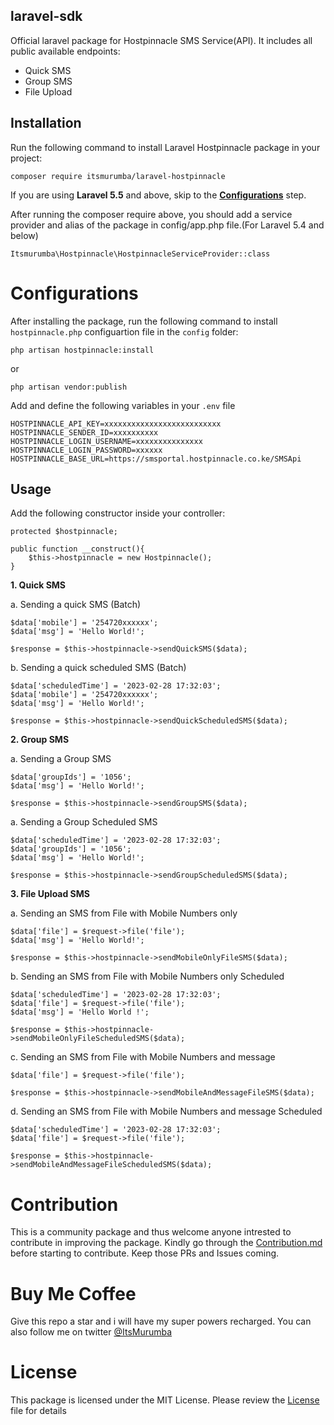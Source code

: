 ## laravel-sdk
Official laravel package for Hostpinnacle SMS Service(API). It includes all public available endpoints:
* Quick SMS
* Group SMS
* File Upload

## Installation

Run the following command to install Laravel Hostpinnacle package in your project:

````
composer require itsmurumba/laravel-hostpinnacle
````

If you are using **Laravel 5.5** and above, skip to the [**Configurations**](https://github.com/ItsMurumba/laravel-hostpinnacle#configurations) step.

After running the composer require above, you should add a service provider and alias of the package in config/app.php file.(For Laravel 5.4 and below)

````
Itsmurumba\Hostpinnacle\HostpinnacleServiceProvider::class
````

# Configurations

After installing the package, run the following command to install `hostpinnacle.php` configuartion file in the `config` folder:

````
php artisan hostpinnacle:install
````

or 
````
php artisan vendor:publish
````

Add and define the following variables in your `.env` file

````
HOSTPINNACLE_API_KEY=xxxxxxxxxxxxxxxxxxxxxxxxxx
HOSTPINNACLE_SENDER_ID=xxxxxxxxxx
HOSTPINNACLE_LOGIN_USERNAME=xxxxxxxxxxxxxxx
HOSTPINNACLE_LOGIN_PASSWORD=xxxxxx
HOSTPINNACLE_BASE_URL=https://smsportal.hostpinnacle.co.ke/SMSApi
````

## Usage
Add the following constructor inside your controller:
`````
protected $hostpinnacle;

public function __construct(){
    $this->hostpinnacle = new Hostpinnacle();
}
`````
**1. Quick SMS**

a. Sending a quick SMS (Batch)
````
$data['mobile'] = '254720xxxxxx';
$data['msg'] = 'Hello World!';

$response = $this->hostpinnacle->sendQuickSMS($data);
````

b. Sending a quick scheduled SMS (Batch)
````
$data['scheduledTime'] = '2023-02-28 17:32:03';
$data['mobile'] = '254720xxxxxx';
$data['msg'] = 'Hello World!';

$response = $this->hostpinnacle->sendQuickScheduledSMS($data);
````

**2. Group SMS**

a. Sending a Group SMS
````
$data['groupIds'] = '1056';
$data['msg'] = 'Hello World!';

$response = $this->hostpinnacle->sendGroupSMS($data);
````

a. Sending a Group Scheduled SMS
````
$data['scheduledTime'] = '2023-02-28 17:32:03';
$data['groupIds'] = '1056';
$data['msg'] = 'Hello World!';

$response = $this->hostpinnacle->sendGroupScheduledSMS($data);
````
**3. File Upload SMS**

a. Sending an SMS from File with Mobile Numbers only
````
$data['file'] = $request->file('file');
$data['msg'] = 'Hello World!';

$response = $this->hostpinnacle->sendMobileOnlyFileSMS($data);
````

b. Sending an SMS from File with Mobile Numbers only Scheduled
````
$data['scheduledTime'] = '2023-02-28 17:32:03';
$data['file'] = $request->file('file');
$data['msg'] = 'Hello World !';

$response = $this->hostpinnacle->sendMobileOnlyFileScheduledSMS($data);
````
c. Sending an SMS from File with Mobile Numbers and message
````
$data['file'] = $request->file('file');

$response = $this->hostpinnacle->sendMobileAndMessageFileSMS($data);
````

d. Sending an SMS from File with Mobile Numbers and message Scheduled
````
$data['scheduledTime'] = '2023-02-28 17:32:03';
$data['file'] = $request->file('file');

$response = $this->hostpinnacle->sendMobileAndMessageFileScheduledSMS($data);
````

# Contribution
This is a community package and thus welcome anyone intrested to contribute in improving the package. Kindly go through the [Contribution.md](Contribution.md) before starting to contribute. Keep those PRs and Issues coming.

# Buy Me Coffee
Give this repo a star and i will have my super powers recharged. You can also follow me on twitter [@ItsMurumba](https://twitter.com/ItsMurumba)

# License
This package is licensed under the MIT License. Please review the [License](LICENSE.md) file for details
